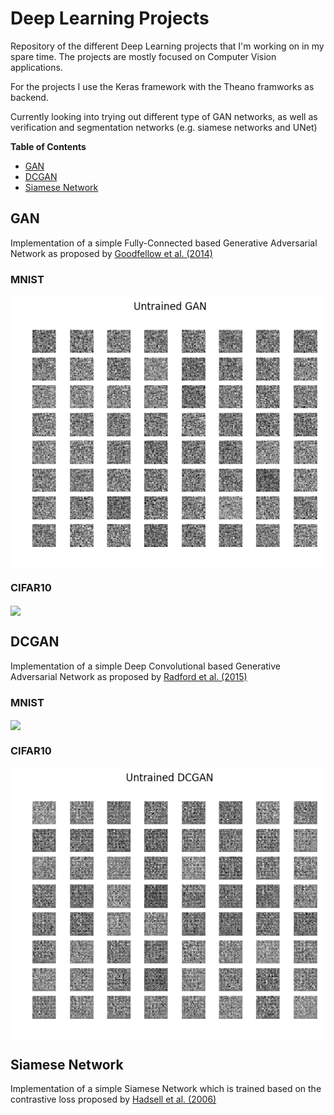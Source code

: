 Deep Learning Projects
===============
Repository of the different Deep Learning projects that I'm working on in my spare time. The projects are mostly focused on Computer Vision applications.

For the projects I use the Keras framework with the Theano framworks as backend.

Currently looking into trying out different type of GAN networks, as well as verification and segmentation networks (e.g. siamese networks and UNet)

**Table of Contents**
- [GAN](#gan)
- [DCGAN](#dcgan)
- [Siamese Network](#siamese-network)


GAN
-------------------
Implementation of a simple Fully-Connected based Generative Adversarial Network as proposed by [Goodfellow et al. (2014)](https://arxiv.org/pdf/1406.2661)


### MNIST
<img src="figures/GAN_MNIST.gif" align = "center" />

### CIFAR10
<img src="figures/GAN_CIFAR10.gif" align = "center" />


DCGAN
-------------------
Implementation of a simple Deep Convolutional based Generative Adversarial Network as proposed by [Radford et al. (2015)](https://arxiv.org/pdf/1511.06434)


### MNIST
<img src="figures/DCGAN_MNIST.gif" align = "center" />

### CIFAR10
<img src="figures/DCGAN_CIFAR10.gif" align = "center" />


Siamese Network
-------------------
Implementation of a simple Siamese Network which is trained based on the contrastive loss proposed by [Hadsell et al. (2006)](https://cs.nyu.edu/~sumit/research/assets/cvpr06.pdf)

